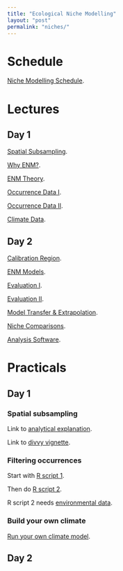 ```yaml
---
title: "Ecological Niche Modelling"
layout: "post" 
permalink: "niches/"
---
```


# Schedule

[Niche Modelling Schedule](https://www.dropbox.com/s/ciz8bsbls65grwb/Schedule_ENM_Workshop.pdf?dl=0).

# Lectures 

## Day 1
[Spatial Subsampling](https://www.dropbox.com/s/jmxcilw9cibswg7/0.%20Spatially%20standardized%20subsampling.pdf?dl=0).

[Why ENM?](https://www.dropbox.com/s/fuiadgbylphuak3/1.%20Why%20do%20ENM.pdf?dl=0).

[ENM Theory](https://www.dropbox.com/s/lsxnhgoe8jv4daj/2.%20ENM%20Theory.pdf?dl=0).

[Occurrence Data I](https://www.dropbox.com/s/ihuynkw1qzlgfzg/3.%20Occurrence%20data%20I.pdf?dl=0).

[Occurrence Data II](https://www.dropbox.com/s/uy9oyoi7iwmsaxq/4.%20Occurrence%20data%20II.pdf?dl=0).

[Climate Data](https://www.dropbox.com/s/ufei64ait4gqelo/5.%20Climate%20Data.pdf?dl=0).

## Day 2

[Calibration Region](https://www.dropbox.com/s/i3soh1x4zkrmd6d/6.%20Calibration%20region.pdf?dl=0).

[ENM Models](https://www.dropbox.com/s/u3hlxv83a8awm96/7.%20ENM%20models.pdf?dl=0).

[Evaluation I](https://www.dropbox.com/s/r22vz51yqcrj11v/8.%20Evaluation%20I.pdf?dl=0).

[Evaluation II](https://www.dropbox.com/s/40be9q02ax3dulu/9.%20Evaluation%20II.pdf?dl=0).

[Model Transfer & Extrapolation](https://www.dropbox.com/s/mkmclxwsl4lhia6/10.%20Model%20transfer%20%26%20extrapolation.pdf?dl=0).

[Niche Comparisons](https://www.dropbox.com/s/2dlv4b61lc8dp4g/11.%20Niche%20comparisons.pdf?dl=0).

[Analysis Software](https://www.dropbox.com/s/6ijyyesdjrx3kv1/12.%20Analysis%20Packages.pdf?dl=0).

# Practicals

## Day 1

### Spatial subsampling 

Link to [analytical explanation](https://www.dropbox.com/s/xh516ls03phg9i3/how-subsampling-works_2022-05-04.pdf?dl=0).

Link to [divvy vignette](https://www.dropbox.com/s/g5c7hbdjp86hu20/divvy-vignette.html?dl=0).

### Filtering occurrences 

Start with [R script 1](https://www.dropbox.com/s/kh4r0h06dc6arhc/1.%20FilterGeographically_spThin.R?dl=0).

Then do [R script 2](https://www.dropbox.com/s/8v36rdarfmh0x6h/2.%20FilterEnvironmentally.R?dl=0).

R script 2 needs [environmental data](https://www.dropbox.com/s/5ey5lp15llf6brs/EnvData.zip?dl=0).

### Build your own climate 

[Run your own climate model](http://www.buildyourownearth.com).

## Day 2
